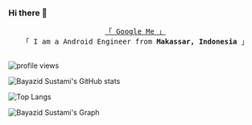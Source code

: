 ### Hi there 👋

<!--
**bayazidsustami/bayazidsustami** is a ✨ _special_ ✨ repository because its `README.md` (this file) appears on your GitHub profile.

Here are some ideas to get you started:

- 🔭 I’m currently working on ...
- 🌱 I’m currently learning ...
- 👯 I’m looking to collaborate on ...
- 🤔 I’m looking for help with ...
- 💬 Ask me about ...
- 📫 How to reach me: ...
- 😄 Pronouns: ...
- ⚡ Fun fact: ...
-->

<p align="center"> 
  <samp>
    <a href="https://www.google.com/search?q=bayazid+sustami">「 Google Me 」</a>
    <br>
    「 I am a Android Engineer from <b>Makassar, Indonesia</b> 」
    <br>
    <br>
  </samp>
</p>

![profile views](https://komarev.com/ghpvc/?username=bayazidsustami)

![Bayazid Sustami's GitHub stats](https://github-readme-stats.vercel.app/api?username=bayazidsustami&count_private=true&show_icons=true&theme=dark)

![Top Langs](https://github-readme-stats.vercel.app/api/top-langs/?username=bayazidsustami&layout=compact&theme=dark)

![Bayazid Sustami's Graph](https://github-readme-activity-graph.vercel.app/graph?username=bayazidsustami&custom_title=Bayazid%20Sustami's%20GitHub%20Activity%20Graph&bg_color=0D1117&color=7F3FBF&line=7F3FBF&point=7F3FBF&area_color=FFFFFF&title_color=FFFFFF&area=true)
